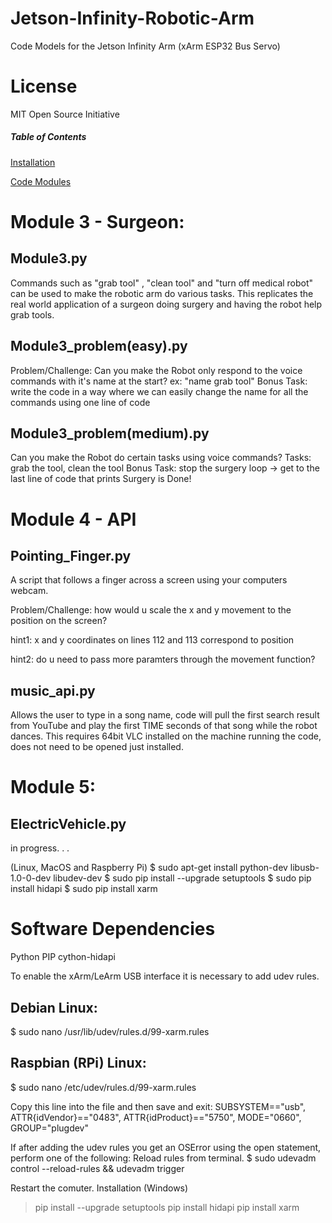 # Jetson-Infinity-Robotic-Arm
Code Models for the Jetson Infinity Arm (xArm ESP32 Bus Servo)
# License
MIT Open Source Initiative

##### Table of Contents  
[Installation](#installation)  

[Code Modules](#modules)  




<a name="modules"/>

# Module 3 - Surgeon:

## Module3.py

Commands such as "grab tool" , "clean tool" and "turn off medical robot" can be used to make the robotic arm do various tasks. This replicates the real world application of a surgeon doing surgery and having the robot help grab tools. 

## Module3_problem(easy).py

Problem/Challenge:
Can you make the Robot only respond to the voice commands with it's name at the start? ex: "name grab tool"
Bonus Task: write the code in a way where we can easily change the name for all the commands using one line of code

## Module3_problem(medium).py

Can you make the Robot do certain tasks using voice commands?
Tasks: grab the tool, clean the tool
Bonus Task: stop the surgery loop -> get to the last line of code that prints Surgery is Done! 


# Module 4 - API

## Pointing_Finger.py

A script that follows a finger across a screen using your computers webcam.

Problem/Challenge:
how would u scale the x and y movement to the position on the screen?


hint1: x and y coordinates on lines 112 and 113 correspond to position

hint2: do u need to pass more paramters through the movement function?

## music_api.py

Allows the user to type in a song name, code will pull the first search result from YouTube and play the first TIME seconds of that song while the robot dances. This requires 64bit VLC installed on the machine running the code, does not need to be opened just installed. 





# Module 5:

## ElectricVehicle.py

in progress. . .




<a name="installation"/>
(Linux, MacOS and Raspberry Pi)
$ sudo apt-get install python-dev libusb-1.0-0-dev libudev-dev
$ sudo pip install --upgrade setuptools
$ sudo pip install hidapi
$ sudo pip install xarm

# Software Dependencies
Python
PIP
cython-hidapi

To enable the xArm/LeArm USB interface it is necessary to add udev rules.
## Debian Linux:
  $ sudo nano /usr/lib/udev/rules.d/99-xarm.rules


## Raspbian (RPi) Linux:
  $ sudo nano /etc/udev/rules.d/99-xarm.rules


Copy this line into the file and then save and exit:
SUBSYSTEM=="usb", ATTR{idVendor}=="0483", ATTR{idProduct}=="5750", MODE="0660", GROUP="plugdev"


If after adding the udev rules you get an OSError using the open statement, perform one of the following:
Reload rules from terminal.
 $ sudo udevadm control --reload-rules && udevadm trigger


Restart the comuter.
Installation (Windows)
> pip install --upgrade setuptools
> pip install hidapi
> pip install xarm
